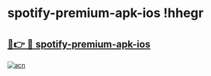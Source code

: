 # spotify-premium-apk-ios !hhegr

# <h2><a href="https://beytsr.esa.edu.pl?title=spotify-premium-apk-ios&ref=hhegr">🔗👉 🔴 spotify-premium-apk-ios</a></h2>

[![acn](https://github.com/user-attachments/assets/0f9c940e-d8b0-45ae-aac7-cd30a18b3e1c)](https://beytsr.esa.edu.pl?title=spotify-premium-apk-ios&ref=hhegr)

